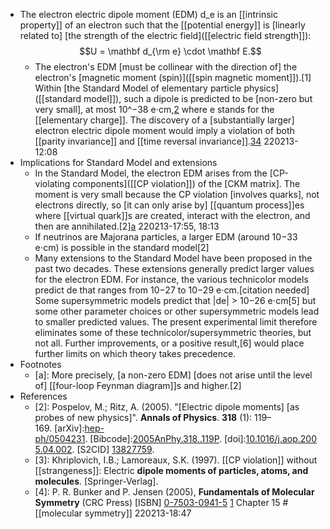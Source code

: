- The electron electric dipole moment (EDM) d_e is an [[intrinsic property]] of an electron such that the [[potential energy]] is [linearly related to] [the strength of the electric field]([[electric field strength]]): $$U = \mathbf d_{\rm e} \cdot \mathbf E.$$
    - The electron's EDM [must be collinear with the direction of] the electron's [magnetic moment (spin)]([[spin magnetic moment]]).[1] Within [the Standard Model of elementary particle physics]([[standard model]]), such a dipole is predicted to be [non-zero but very small], at most 10^−38 e⋅cm,[2](((pajM6gqrz))) where e stands for the [[elementary charge]]. The discovery of a [substantially larger] electron electric dipole moment would imply a violation of both [[parity invariance]] and [[time reversal invariance]].[3](((BZtqfobNe)))[4](((ASv_ojBG6)))
220213-12:08
- Implications for Standard Model and extensions
    - In the Standard Model, the electron EDM arises from the [CP-violating components]([[CP violation]]) of the [CKM matrix]. The moment is very small because the CP violation [involves quarks], not electrons directly, so [it can only arise by] [[quantum process]]es where [[virtual quark]]s are created, interact with the electron, and then are annihilated.[2][a](((58WMJhmtI)))
220213-17:55, 18:13
    - If neutrinos are Majorana particles, a larger EDM (around 10−33 e⋅cm) is possible in the standard model[2]
    - Many extensions to the Standard Model have been proposed in the past two decades. These extensions generally predict larger values for the electron EDM. For instance, the various technicolor models predict de that ranges from 10−27 to 10−29 e⋅cm.[citation needed] Some supersymmetric models predict that |de| > 10−26 e⋅cm[5] but some other parameter choices or other supersymmetric models lead to smaller predicted values. The present experimental limit therefore eliminates some of these technicolor/supersymmetric theories, but not all. Further improvements, or a positive result,[6] would place further limits on which theory takes precedence.
- Footnotes
    - [a]: More precisely, [a non-zero EDM] [does not arise until the level of] [[four-loop Feynman diagram]]s and higher.[2]
- References
    - [2]: Pospelov, M.; Ritz, A. (2005). "[Electric dipole moments] [as probes of new physics]". __Annals of Physics__. **318** (1): 119–169. [arXiv]:[hep-ph/0504231](https://arxiv.org/abs/hep-ph/0504231). [Bibcode]:[2005AnPhy.318..119P](https://ui.adsabs.harvard.edu/abs/2005AnPhy.318..119P). [doi]:[10.1016/j.aop.2005.04.002](https://doi.org/10.1016%2Fj.aop.2005.04.002). [S2CID] [13827759](https://api.semanticscholar.org/CorpusID:13827759).
    - [3]: Khriplovich, I.B.; Lamoreaux, S.K. (1997). [[CP violation]] without [[strangeness]]: Electric __dipole moments of particles, atoms, and molecules__. [Springer-Verlag].
    - [4]: P. R. Bunker and P. Jensen (2005), __Fundamentals of Molecular Symmetry__ (CRC Press) [ISBN] [0-7503-0941-5](https://en.wikipedia.org/wiki/Special:BookSources/0-7503-0941-5) [1](https://www.routledge.com/Fundamentals-of-Molecular-Symmetry/Bunker-Jensen/p/book/9780750309417) Chapter 15 #[[molecular symmetry]]
220213-18:47
